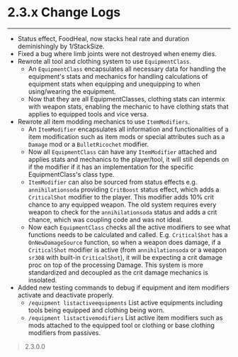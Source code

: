 # 2.3.x Change Logs
---

- Status effect, FoodHeal, now stacks heal rate and duration deminishingly by 1/StackSize.
- Fixed a bug where limb joints were not destroyed when enemy dies.
- Rewrote all tool and clothing system to use `EquipmentClass`.
    - An `EquipmentClass` encapsulates all necessary data for handling the equipment's stats and mechanics for handling calculations of equipment stats when equipping and unequipping to when using/wearing the equipment. 
    - Now that they are all EquipmentClasses, clothing stats can intermix with weapon stats, enabling the mechanic to have clothing stats that applies to equipped tools and vice versa.
- Rewrote all item modding mechanics to use `ItemModifiers`.
    - An `ItemModifier` encapsulates all information and functionalities of a item modification such as item mods or special attributes such as a `Damage` mod or a `BulletRicochet` modifier.
    - Now all `EquipmentClass` can have any `ItemModifier` attached and applies stats and mechanics to the player/tool, it will still depends on if the modifier if it has an implementation for the specific EquipmentClass's class type.
    - `ItemModifier` can also be sourced from status effects e.g. `annihilationsoda` providing `CritBoost` status effect, which adds a `CriticalShot` modifier to the player. This modifier adds 10% crit chance to any equipped weapon. The old system requires every weapon to check for the `annihilationsoda` status and adds a crit chance, which was coupling code and was not ideal.
    - Now each `EquipmentClass` checks all the active modifiers to see what functions needs to be calculated and called. E.g. `CriticalShot` has a `OnNewDamageSource` function, so when a weapon does damage, if a `CriticalShot` modifier is active (from `annihilationsoda` or a weapon `sr308` with built-in `CriticalShot`), it will be expecting a crit damage proc on top of the processing Damage. This system is more standardized and decoupled as the crit damage mechanics is insolated. 
- Added new testing commands to debug if equipment and item modifiers activate and deactivate properly.
    - `/equipment listactiveequipments` List active equipments including tools being equipped and clothing being worn.
    - `/equipment listactivemodifiers` List active item modifiers such as mods attached to the equipped tool or clothing or base clothing modifiers from passives.


> 2.3.0.0